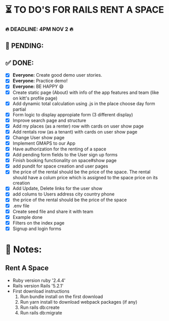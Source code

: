 
# ⏳ TO DO'S FOR RAILS RENT A SPACE 

### 🔥 DEADLINE: 4PM NOV 2 🔥

## 🚨 PENDING:


## ✅ DONE:

* [X] **Everyone:** Create good demo user stories.
* [X] **Everyone:** Practice demo! 
* [X] **Everyone:** BE HAPPY 😄
* [X] Create static page (About) with info of the app features and team (like on kitt's profile page)
* [X] Add dynamic total calculation using .js in the place choose day form partial
* [X] Form logic to display appropiate form (3 different display)
* [X] Improve search page and structure 
* [X] Add my places (as a renter) row with cards on user show page
* [X] Add rentals row (as a tenant) with cards on user show page 
* [X] Change User show page 
* [X] Implement GMAPS to our App
* [X] Have authorization for the renting of a space
* [X] Add pending form fields to the User sign up forms
* [X] Finish booking functionality on space#show page
* [X] add pundit for space creation and user pages
* [X] the price of the rental should be the price of the space. The rental should have a colum price which is assigned to the space price on its creation
* [X] Add Update, Delete links for the user show 
* [X] add colums to Users address city country phone 
* [X] the price of the rental should be the price of the space
* [X] .env file
* [X] Create seed file and share it with team
* [X] Example done
* [X] Filters on the index page
* [X] Signup and login forms

# 📝 Notes:

## Rent A Space

* Ruby version 
  ruby '2.4.4'
* Rails version
  Rails '5.2.1'
* First download instructions
  1. Run bundle install on the first download
  2. Run yarn install to download webpack packages (if any)
  3. Run rails db:create
  4. Run rails db:migrate
